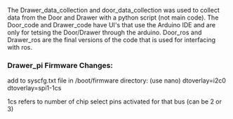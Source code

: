 <p>The Drawer_data_collection and door_data_collection was used to collect data from the Door and Drawer with a python script (not main code). 
The Door_code and Drawer_code have UI's that use the Arduino IDE and are only for tetsing the Door/Drawer through the arduino.
Door_ros and Drawer_ros are the final versions of the code that is used for interfacing with ros.</p>
<h3>Drawer_pi Firmware Changes:</h3>
<p>add to syscfg.txt file in /boot/firmware directory: (use nano)
  dtoverlay=i2c0
  dtoverlay=spi1-1cs
</p>
<p>1cs refers to number of chip select pins activated for that bus (can be 2 or 3)</p>
